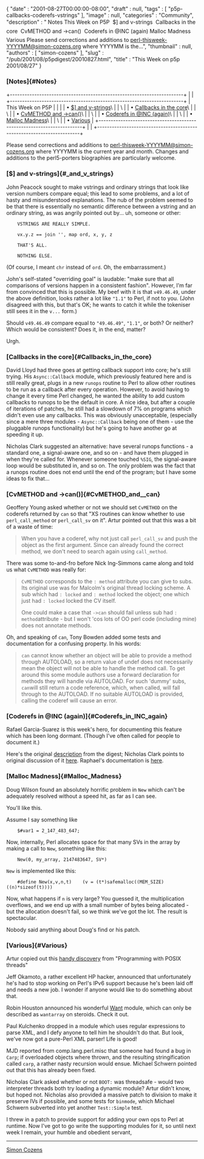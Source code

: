 {
   "date" : "2001-08-27T00:00:00-08:00",
   "draft" : null,
   "tags" : [
      "p5p-callbacks-coderefs-vstrings"
   ],
   "image" : null,
   "categories" : "Community",
   "description" : " Notes This Week on P5P  $] and v-strings  Callbacks in the core  CvMETHOD and ->can()  Coderefs in @INC (again)  Malloc Madness  Various Please send corrections and additions to perl-thisweek-YYYYMM@simon-cozens.org where YYYYMM is the...",
   "thumbnail" : null,
   "authors" : [
      "simon-cozens"
   ],
   "slug" : "/pub/2001/08/p5pdigest/20010827.html",
   "title" : "This Week on p5p 2001/08/27"
}





### [Notes]{#Notes}

+-----------------------------------------------------------------------+
|                                                                       |
+-----------------------------------------------------------------------+
| This Week on P5P                                                      |
|                                                                       |
| • [\$\] and v-strings](#_and_v_strings)\                              |
| \                                                                     |
| • [Callbacks in the core](#Callbacks_in_the_core)\                    |
| \                                                                     |
| • [CvMETHOD and -&gt;can()](#CvMETHOD_and__can)\                      |
| \                                                                     |
| • [Coderefs in @INC (again)](#Coderefs_in_INC_again)\                 |
| \                                                                     |
| • [Malloc Madness](#Malloc_Madness)\                                  |
| \                                                                     |
| • [Various](#Various)                                                 |
+-----------------------------------------------------------------------+
|                                                                       |
+-----------------------------------------------------------------------+

Please send corrections and additions to
perl-thisweek-YYYYMM@simon-cozens.org where YYYYMM is the current year
and month. Changes and additions to the perl5-porters biographies are
particularly welcome.

### [\$\] and v-strings]{#_and_v_strings}

John Peacock sought to make vstrings and ordinary strings that look like
version numbers compare equal; this lead to some problems, and a lot of
hasty and misunderstood explanations. The nub of the problem seemed to
be that there is essentially no semantic difference between a vstring
and an ordinary string, as was angrily pointed out by... uh, someone or
other:


        VSTRINGS ARE REALLY SIMPLE.

        vx.y.z == join '', map ord, x, y, z

        THAT'S ALL.

        NOTHING ELSE.

(Of course, I meant `chr` instead of `ord`. Oh, the embarrassment.)

John's self-stated "overriding goal" is laudable: "make sure that all
comparisons of versions happen in a consistent fashion". However, I'm
far from convinced that this is possible. My beef with it is that
`v49.46.49`, under the above definition, looks rather a lot like `"1.1"`
to Perl, if not to you. (John disagreed with this, but that's OK; he
wants to catch it while the tokeniser still sees it in the `v...` form.)

Should `v49.46.49` compare equal to `"49.46.49"`, `"1.1"`, or both? Or
neither? Which would be consistent? Does it, in the end, matter?

Urgh.

### [Callbacks in the core]{#Callbacks_in_the_core}

David Lloyd had three goes at getting callback support into core; he's
still trying. His `Async::Callback` module, which previously featured
here and is still really great, plugs in a new `runops` routine to Perl
to allow other routines to be run as a callback after every operation.
However, to avoid having to change it every time Perl changed, he wanted
the ability to add custom callbacks to runops to be the default in core.
A nice idea, but after a couple of iterations of patches, he still had a
slowdown of 7% on programs which didn't even use any callbacks. This was
obviously unacceptable, (especially since a mere three modules -
`Async::Callback` being one of them - use the pluggable runops
functionality) but he's going to have another go at speeding it up.

Nicholas Clark suggested an alternative: have several runops functions -
a standard one, a signal-aware one, and so on - and have them plugged in
when they're called for. Whenever someone touched `%SIG`, the
signal-aware loop would be substituted in, and so on. The only problem
was the fact that a runops routine does not end until the end of the
program; but I have some ideas to fix that...

### [CvMETHOD and -&gt;can()]{#CvMETHOD_and__can}

Geoffery Young asked whether or not we should set `CvMETHOD` on the
coderefs returned by `can` so that "XS routines can know whether to use
`perl_call_method` or `perl_call_sv` on it". Artur pointed out that this
was a bit of a waste of time:

> When you have a coderef, why not just call `perl_call_sv` and push the
> object as the first argument. Since can already found the correct
> method, we don't need to search again using `call_method`.

There was some to-and-fro before Nick Ing-Simmons came along and told us
what `CvMETHOD` was really for:

> `CvMETHOD` corresponds to the `: method` attribute you can give to
> subs. Its original use was for Malcolm's original thread locking
> scheme. A sub which had `: locked` and `: method` locked the object;
> one which just had `: locked` locked the CV itself.
>
> One could make a case that `->can` should fail unless sub had
> `: method`attribute - but I won't 'cos lots of OO perl code (including
> mine) does not annotate methods.

Oh, and speaking of `can`, Tony Bowden added some tests and
documentation for a confusing property. In his words:

> `can` cannot know whether an object will be able to provide a method
> through AUTOLOAD, so a return value of undef does not necessarily mean
> the object will not be able to handle the method call. To get around
> this some module authors use a forward declaration for methods they
> will handle via AUTOLOAD. For such 'dummy' subs, `can`will still
> return a code reference, which, when called, will fall through to the
> AUTOLOAD. If no suitable AUTOLOAD is provided, calling the coderef
> will cause an error.

### [Coderefs in @INC (again)]{#Coderefs_in_INC_again}

Rafael Garcia-Suarez is this week's hero, for documenting this feature
which has been long dormant. (Though I've often called for people to
document it.)

Here's the original
[description](/pub/a/2001/03/p5pdigest/THISWEEK-20010305.html#Coderef_INC)
from the digest; Nicholas Clark points to original discussion of it
[here](http://www.xray.mpe.mpg.de/mailing-lists/perl5-porters/2001-02/msg01780.html).
Raphael's documentation is
[here](http://www.xray.mpe.mpg.de/mailing-lists/perl5-porters/2001-08/msg01343.html).

### [Malloc Madness]{#Malloc_Madness}

Doug Wilson found an absolutely horrific problem in `New` which can't be
adequately resolved without a speed hit, as far as I can see.

You'll like this.

Assume I say something like


        $#var1 = 2_147_483_647;

Now, internally, Perl allocates space for that many SVs in the array by
making a call to `New`, something like this:


        New(0, my_array, 2147483647, SV*)

`New` is implemented like this:


        #define New(x,v,n,t)    (v = (t*)safemalloc((MEM_SIZE)((n)*sizeof(t))))

Now, what happens if `n` is very large? You guessed it, the
multiplication overflows, and we end up with a small number of bytes
being allocated - but the allocation doesn't fail, so we think we've got
the lot. The result is spectacular.

Nobody said anything about Doug's find or his patch.

### [Various]{#Various}

Artur copied out this [handy
discovery](http://www.xray.mpe.mpg.de/mailing-lists/perl5-porters/2001-08/msg01225.html)
from "Programming with POSIX threads"

Jeff Okamoto, a rather excellent HP hacker, announced that unfortunately
he's had to stop working on Perl's IPv6 support because he's been laid
off and needs a new job. I wonder if anyone would like to do something
about that.

Robin Houston announced his wonderful
[Want](http://search.cpan.org/doc/ROBIN/Want-0.04/Want.pm) module, which
can only be described as `wantarray` on steroids. Check it out.

Paul Kulchenko dropped in a module which uses regular expressions to
parse XML, and I defy anyone to tell him he shouldn't do that. But look,
we've now got a pure-Perl XML parser! Life is good!

MJD reported from comp.lang.perl.misc that someone had found a bug in
`Carp`; if overloaded objects where thrown, and the resulting
stringification called `carp`, a rather nasty recursion would ensue.
Michael Schwern pointed out that this has already been fixed.

Nicholas Clark asked whether or not `BOOT:` was threadsafe - would two
interpreter threads both try loading a dynamic module? Artur didn't
know, but hoped not. Nicholas also provided a massive patch to division
to make it preserve IVs if possible, and some tests for `binmode`, which
Michael Schwern subverted into yet another `Test::Simple` test.

I threw in a patch to provide support for adding your own ops to Perl at
runtime. Now I've got to go write the supporting modules for it, so
until next week I remain, your humble and obedient servant,

------------------------------------------------------------------------

[Simon Cozens](mailto:simon.co.uk)


